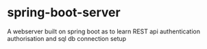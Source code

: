 # spring-boot-server
A webserver built on spring boot as to learn REST api authentication authorisation and sql db connection setup

